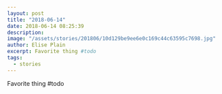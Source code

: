 ```yaml
---
layout: post
title: "2018-06-14"
date: 2018-06-14 08:25:39
description: 
image: "/assets/stories/201806/10d129be9ee6e0c169c44c63595c7698.jpg"
author: Elise Plain
excerpt: Favorite thing #todo
tags: 
  - stories
---
```


Favorite thing #todo
<p></p>
